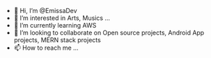 - 👋 Hi, I’m @EmissaDev
- 👀 I’m interested in Arts, Musics ...
- 🌱 I’m currently learning AWS
- 💞️ I’m looking to collaborate on Open source projects, Android App projects, MERN stack projects
- 📫 How to reach me ...

<!---
EmissaDev/EmissaDev is a ✨ special ✨ repository because its `README.md` (this file) appears on your GitHub profile.
You can click the Preview link to take a look at your changes.
--->

